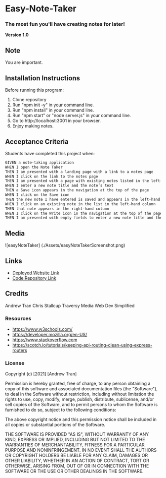 # Easy-Note-Taker
### The most fun you'll have creating notes for later!

**Version 1.0**

## Note 
You are important.

## Installation Instructions

Before running this program:
1) Clone repository
2) Run "npm init -y" in your command line.
3) Run "npm install" in your command line.
4) Run "npm start" or "node server.js" in your command line.
5) Go to http://localhost:3001 in your browser.
6) Enjoy making notes.

## Acceptance Criteria
Students have completed this project when:

```md
GIVEN a note-taking application
WHEN I open the Note Taker
THEN I am presented with a landing page with a link to a notes page
WHEN I click on the link to the notes page
THEN I am presented with a page with existing notes listed in the left-hand column, plus empty fields to enter a new note title and the note’s text in the right-hand column
WHEN I enter a new note title and the note’s text
THEN a Save icon appears in the navigation at the top of the page
WHEN I click on the Save icon
THEN the new note I have entered is saved and appears in the left-hand column with the other existing notes
WHEN I click on an existing note in the list in the left-hand column
THEN that note appears in the right-hand column
WHEN I click on the Write icon in the navigation at the top of the page
THEN I am presented with empty fields to enter a new note title and the note’s text in the right-hand column
```


## Media

![easyNoteTaker] (./Assets/easyNoteTakerScreenshot.png)


## Links
* [Deployed Website Link](https://andrewt11.github.io/Easy-Note-Taker/)
* [Code Repository Link](https://github.com/AndrewT11/Easy-Note-Taker/)

## Credits
Andrew Tran
Chris Stallcup
Traversy Media
Web Dev Simplified


### Resources

* https://www.w3schools.com/
* https://developer.mozilla.org/en-US/
* https://www.stackoverflow.com
* https://scotch.io/tutorials/keeping-api-routing-clean-using-express-routers


### License
Copyright (c) [2021] [Andrew Tran]

Permission is hereby granted, free of charge, to any person obtaining a copy
of this software and associated documentation files (the "Software"), to deal
in the Software without restriction, including without limitation the rights
to use, copy, modify, merge, publish, distribute, sublicense, and/or sell
copies of the Software, and to permit persons to whom the Software is
furnished to do so, subject to the following conditions:

The above copyright notice and this permission notice shall be included in all
copies or substantial portions of the Software.

THE SOFTWARE IS PROVIDED "AS IS", WITHOUT WARRANTY OF ANY KIND, EXPRESS OR
IMPLIED, INCLUDING BUT NOT LIMITED TO THE WARRANTIES OF MERCHANTABILITY,
FITNESS FOR A PARTICULAR PURPOSE AND NONINFRINGEMENT. IN NO EVENT SHALL THE
AUTHORS OR COPYRIGHT HOLDERS BE LIABLE FOR ANY CLAIM, DAMAGES OR OTHER
LIABILITY, WHETHER IN AN ACTION OF CONTRACT, TORT OR OTHERWISE, ARISING FROM,
OUT OF OR IN CONNECTION WITH THE SOFTWARE OR THE USE OR OTHER DEALINGS IN THE
SOFTWARE.

